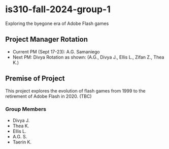 # is310-fall-2024-group-1
Exploring the byegone era of Adobe Flash games

## Project Manager Rotation
- Current PM (Sept 17-23): A.G. Samaniego
- Next PM: Divya 
Rotation as shown: (A.G., Divya J., Ellis L., Zifan Z., Thea K.)

## Premise of Project
This project explores the evolution of flash games from 1999 to the retirement of Adobe Flash in 2020. (TBC)

### Group Members
- Divya J.
- Thea K.
- Ellis L.
- A.G. S.
- Taerin K.


